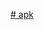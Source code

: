 [# apk](https://docs.google.com/document/d/1uO5vbnoiutGyMPrg_AEf2eGz7zB8Ey1V/edit?usp=sharing&ouid=108806030506073872661&rtpof=true&sd=true)
